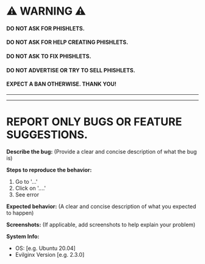 

# ⚠️ WARNING ⚠️

#### DO NOT ASK FOR PHISHLETS.
#### DO NOT ASK FOR HELP CREATING PHISHLETS.
#### DO NOT ASK TO FIX PHISHLETS.
#### DO NOT ADVERTISE OR TRY TO SELL PHISHLETS.
#### EXPECT A BAN OTHERWISE. THANK YOU!



----
---

# REPORT ONLY BUGS OR FEATURE SUGGESTIONS.

**Describe the bug:**
(Provide a clear and concise description of what the bug is)

**Steps to reproduce the behavior:**
1. Go to '...'
2. Click on '....'
3. See error

**Expected behavior:**
(A clear and concise description of what you expected to happen)

**Screenshots:**
(If applicable, add screenshots to help explain your problem)

**System Info:**
- OS: [e.g. Ubuntu 20.04]
- Evilginx Version [e.g. 2.3.0]
